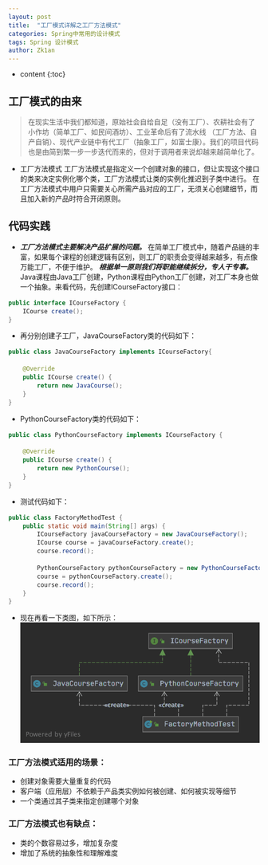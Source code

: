 ```yaml
---
layout: post
title:  "工厂模式详解之工厂方法模式"
categories: Spring中常用的设计模式
tags: Spring 设计模式
author: Zk1an
---
```


* content
{:toc}


## 工厂模式的由来
>在现实生活中我们都知道，原始社会自给自足（没有工厂）、农耕社会有了小作坊（简单工厂、如民间酒坊）、工业革命后有了流水线
（工厂方法、自产自销）、现代产业链中有代工厂（抽象工厂，如富士康）。我们的项目代码也是由简到繁一步一步迭代而来的，但对于调用者来说却越来越简单化了。

- 工厂方法模式
工厂方法模式是指定义一个创建对象的接口，但让实现这个接口的类来决定实例化哪个类，工厂方法模式让类的实例化推迟到子类中进行。
在工厂方法模式中用户只需要关心所需产品对应的工厂，无须关心创建细节，而且加入新的产品时符合开闭原则。

## 代码实践  
- ***工厂方法模式主要解决产品扩展的问题。*** 在简单工厂模式中，随着产品链的丰富，如果每个课程的创建逻辑有区别，则工厂的职责会变得越来越多，有点像万能工厂，不便于维护。
***根据单一原则我们将职能继续拆分，专人干专事。*** Java课程由Java工厂创建，Python课程由Python工厂创建，对工厂本身也做一个抽象。来看代码，先创建ICourseFactory接口：
```java
public interface ICourseFactory {
    ICourse create();
}
```

- 再分别创建子工厂，JavaCourseFactory类的代码如下：
```java
public class JavaCourseFactory implements ICourseFactory{

    @Override
    public ICourse create() {
        return new JavaCourse();
    }
}
```

- PythonCourseFactory类的代码如下：
```java
public class PythonCourseFactory implements ICourseFactory {

    @Override
    public ICourse create() {
        return new PythonCourse();
    }
}
```

- 测试代码如下：
```java
public class FactoryMethodTest {
    public static void main(String[] args) {
        ICourseFactory javaCourseFactory = new JavaCourseFactory();
        ICourse course = javaCourseFactory.create();
        course.record();

        PythonCourseFactory pythonCourseFactory = new PythonCourseFactory();
        course = pythonCourseFactory.create();
        course.record();
    }
}
```
- 现在再看一下类图，如下所示：
![202009102309FactoryMethodTest1](../uPic/%202020%2009%2010%2023%2009FactoryMethodTest1.png)

### 工厂方法模式适用的场景：
- 创建对象需要大量重复的代码
- 客户端（应用层）不依赖于产品类实例如何被创建、如何被实现等细节
- 一个类通过其子类来指定创建哪个对象

### 工厂方法模式也有缺点：
- 类的个数容易过多，增加复杂度
- 增加了系统的抽象性和理解难度

